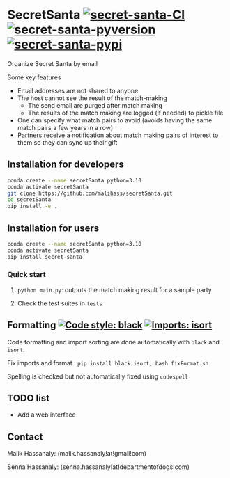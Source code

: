 # SecretSanta [![secret-santa-CI](https://github.com/malihass/secretSanta/actions/workflows/ci.yml/badge.svg)](https://github.com/malihass/secretSanta/actions/workflows/ci.yml) [![secret-santa-pyversion](https://img.shields.io/pypi/pyversions/secret-santa.svg)](https://pypi.org/project/secret-santa/)  [![secret-santa-pypi](https://badge.fury.io/py/secret-santa.svg)](https://badge.fury.io/py/secret-santa) 

Organize Secret Santa by email

Some key features
- Email addresses are not shared to anyone
- The host cannot see the result of the match-making
  - The send email are purged after match making
  - The results of the match making are logged (if needed) to pickle file
- One can specify what match pairs to avoid (avoids having the same match pairs a few years in a row)
- Partners receive a notification about match making pairs of interest to them so they can sync up their gift

## Installation for developers

```bash
conda create --name secretSanta python=3.10
conda activate secretSanta
git clone https://github.com/malihass/secretSanta.git
cd secretSanta
pip install -e .
```

## Installation for users

```bash
conda create --name secretSanta python=3.10
conda activate secretSanta
pip install secret-santa
```

### Quick start

1. `python main.py`: outputs the match making result for a sample party

2. Check the test suites in `tests`

## Formatting [![Code style: black](https://img.shields.io/badge/code%20style-black-000000.svg)](https://github.com/psf/black) [![Imports: isort](https://img.shields.io/badge/%20imports-isort-%231674b1?style=flat&labelColor=ef8336)](https://pycqa.github.io/isort/)

Code formatting and import sorting are done automatically with `black` and `isort`. 

Fix imports and format : `pip install black isort; bash fixFormat.sh`

Spelling is checked but not automatically fixed using `codespell`

## TODO list
- Add a web interface

## Contact

Malik Hassanaly: (malik.hassanaly!at!gmail!com)

Senna Hassanaly: (senna.hassanaly!at!departmentofdogs!com)

